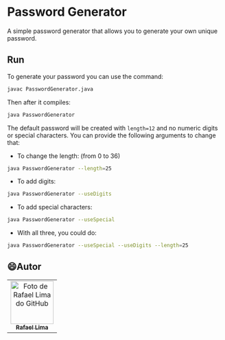 # Password Generator

A simple password generator that allows you to generate your own unique password.

## Run

To generate your password you can use the command:

```bash
javac PasswordGenerator.java
```

Then after it compiles:

```bash
java PasswordGenerator
```

The default password will be created with `length=12` and no numeric digits or special characters. You can provide the following arguments to change that:

- To change the length: (from 0 to 36)

```bash
java PasswordGenerator --length=25
```

- To add digits:

```bash
java PasswordGenerator --useDigits
```

- To add special characters:

```bash
java PasswordGenerator --useSpecial
```

- With all three, you could do:

```bash
java PasswordGenerator --useSpecial --useDigits --length=25
```

## 😄Autor 
<table>
  <tr>
    <td align="center">
      <a href="https://www.linkedin.com/in/rafael99ldm/">
        <img src="https://github.com/RafaZeero.png" width="100px;" alt="Foto de Rafael Lima do GitHub"/><br>
        <sub>
          <b>Rafael Lima</b>
        </sub>
      </a>
    </td>
  </tr>
</table>
